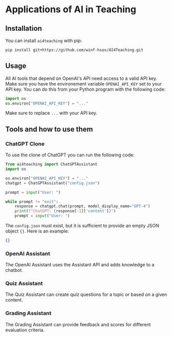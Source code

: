 # Applications of AI in Teaching

## Installation

You can install `ai4teaching` with pip:

```bash
pip install git+https://github.com/winf-hsos/AI4Teaching.git
```

## Usage

All AI tools that depend on OpenAI's API need access to a valid API key. Make sure you have the environement variable `OPENAI_API_KEY` set to your API key. You can do this from your Python program with the following code:

```python
import os
os.environ["OPENAI_API_KEY"] = "..."
```

Make sure to replace `...` with your API key.

## Tools and how to use them

### ChatGPT Clone

To use the clone of ChatGPT you can run the following code:

```python
from ai4teaching import ChatGPTAssistant
import os

os.environ["OPENAI_API_KEY"] = "..."
chatgpt = ChatGPTAssistant("config.json")

prompt = input("User: ")

while prompt != "exit":
    response = chatgpt.chat(prompt, model_display_name="GPT-4")
    print(f"ChatGPT: {response[-1]['content']}")
    prompt = input("User: ")
```

The `config.json` must exist, but it is sufficient to provide an empty JSON object `{}`. Here is an example:

```json
{}
```	

### OpenAI Assistant

The OpenAI Assistant uses the Assistant API and adds knowledge to a chatbot.

### Quiz Assistant

The Quiz Assistant can create quiz questions for a topic or based on a given content.

### Grading Assistant

The Grading Assistant can provide feedback and scores for different evaluation criteria.
